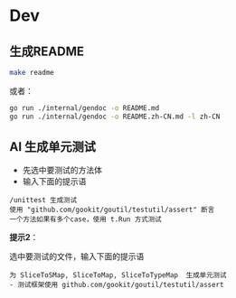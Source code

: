 # Dev

## 生成README

```bash
make readme
```

或者：

```bash
go run ./internal/gendoc -o README.md
go run ./internal/gendoc -o README.zh-CN.md -l zh-CN
```

## AI 生成单元测试

- 先选中要测试的方法体
- 输入下面的提示语

```text
/unittest 生成测试
使用 "github.com/gookit/goutil/testutil/assert" 断言
一个方法如果有多个case，使用 t.Run 方式测试
```

**提示2**：

选中要测试的文件，输入下面的提示语

```text
为 SliceToSMap, SliceToMap, SliceToTypeMap  生成单元测试
- 测试框架使用 github.com/gookit/goutil/testutil/assert
```